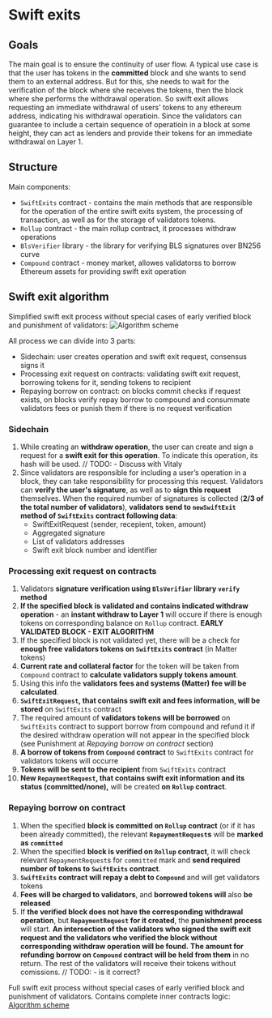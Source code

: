 # Swift exits

## Goals

The main goal is to ensure the continuity of user flow. A typical use case is that the user has tokens in the **committed** block and she wants to send them to an external address. But for this, she needs to wait for the verification of the block where she receives the tokens, then the block where she performs the withdrawal operation. So swift exit allows requesting an immediate withdrawal of users' tokens to any ethereum address, indicating his withdrawal operatioin. Since the validators can guarantee to include a certain sequence of operatioin in a block at some height, they can act as lenders and provide their tokens for an immediate withdrawal on Layer 1.

## Structure

Main components:
- `SwiftExits` contract - contains the main  methods that are responsible for the operation of the entire swift exits system, the processing of transaction, as well as for the storage of validators tokens.
- `Rollup` contract - the main rollup contract, it processes withdraw operations
- `BlsVerifier` library - the library for verifying BLS signatures over BN256 curve
- `Compound` contract - money market, allowes validatorss to borrow Ethereum assets for providing swift exit operation

## Swift exit algorithm

Simplified swift exit process without special cases of early verified block and punishment of validators:
![Algorithm scheme](https://i.imgur.com/FkLM2GN.png)

All process we can divide into 3 parts:
- Sidechain: user creates operation and swift exit request, consensus signs it
- Processing exit request on contracts: validating swift exit request, borrowing tokens for it, sending tokens to recipient
- Repaying borrow on contract: on blocks commit checks if request exists, on blocks verify repay borrow to compound and consummate validators fees or punish them if there is no request verification

### Sidechain

1. While creating an **withdraw operation**, the user can create and sign a request for a **swift exit for this operation**. To indicate this operation, its hash will be used. // TODO: - Discuss with Vitaly
2. Since validators are responsible for including a user’s operation in a block, they can take responsibility for processing this request. Validators can **verify the user's signature**, as well as to **sign this request** themselves. When the required number of signatures is collected (**2/3 of the total number of validators**), **validators send to `newSwiftExit` method of `SwiftExits` contract following data**:
   - SwiftExitRequest (sender, recepient, token, amount)
   - Aggregated signature
   - List of validators addresses
   - Swift exit block number and identifier

### Processing exit request on contracts

1. Validators **signature verification using `BlsVerifier` library `verify` method**
2. **If the specified block is validated and contains indicated withdraw operation** - an **instant withdraw to Layer 1** will occure if there is enough tokens on corresponding balance on `Rollup` contract. **EARLY VALIDATED BLOCK - EXIT ALGORITHM**
3. If the specified block is not validated yet, there will be a check for **enough free validators tokens on `SwiftExits` contract** (in Matter tokens)
4. **Current rate and collateral factor** for the token will be taken from `Compound` contract to **calculate validators supply tokens amount**.
5. Using this info the **validators fees and systems (Matter) fee will be calculated**.
6. **`SwiftExitRequest`, that contains swift exit and fees information, will be stored** on `SwiftExits` contract
7. The required amount of **validators tokens will be borrowed** on `SwiftExits` contract to support borrow from compound and refund it if the desired withdraw operation will not appear in the specified block (see Punishment at *Repaying borrow on contract* section)
8. **A borrow of tokens from `Compound` contract** to `SwiftExits` contract for validators tokens will occurre
9. **Tokens will be sent to the recipient** from `SwiftExits` contract
10. **New `RepaymentRequest`, that contains swift exit information and its status (committed/none),** will be created **on `Rollup` contract**.

### Repaying borrow on contract

1. When the specified **block is committed on `Rollup` contract** (or if it has been already committed), the relevant **`RepaymentRequest`s** will be **marked as `committed`**
2. When the specified **block is verified on `Rollup` contract**, it will check relevant `RepaymentRequest`s for `committed` mark and **send required number of tokens to `SwiftExits` contract**.
3. **`SwiftExits` contract will repay a debt to `Compound`** and will get validators tokens
4. **Fees will be charged to validators**, and **borrowed tokens will** also **be released**
5. If **the verified block does not have the corresponding withdrawal operation**, but **`RepaymentRequest` for it created**, the **punishment process** will start. **An intersection of the validators who signed the swift exit request and the validators who verified the block without corresponding withdraw operation will be found.** **The amount for refunding borrow on `Compound` contract will be held from them** in no return. The rest of the validators will receive their tokens without comissions. // TODO: - is it correct?

Full swift exit process without special cases of early verified block and punishment of validators. Contains complete inner contracts logic:
[Algorithm scheme](https://i.imgur.com/5UDLLGi.png)

<!-- ## Contract creation

The `SwiftExitsEther` and `SwiftExitsErc20` contract constructors include the creation of the `SwiftExitsInternal` contract.
To create a contract, you must specify:
- token contract address (`address(0)` in case of *Ether*)
- contract management address
- address of `Rollup` contract
- address of `BlsVerifier` contract
- address of the contract `owner`

When creating a contract, a token is checked in Governance contract.
Also, the last **verified** block will be received from `Rollup` contract.

The governor of Governance contract will need to specify the address of the created `SwiftExitsInternal` contract in the `Rollup` contract by calling the `addSwiftExits(tokenId, lendingAddress)` method.

## **Validators'** deposit

Validators can supply their *Ether* account directly by calling the `supply(to)` method of `SwiftExitsEther` contract with the value of the desired deposit in *Ether*.
To supply the account in *ERC-20* tokens, it is necessary to call the `supply(amount, to)` method on the corresponding `SwiftExitsErc20` contract.  Value of *Ether* is specified in the transactions' value option field.
The *to* field exists so that the user can supply to the account of another user if desired.

When these methods are executed, the internal method `supplyInternal(amount, to)` of `SwiftExitsInternal` contract, will be called. In this case, *ERC-20* tokens will be received on the contract through the `transferIn(amount)` method.

Next, corresponding records will be created in the mapping of the `SwiftExitsInternal` contract, reflecting the funds supplied to the user's account (by his ethereum address), as well as an increase in the funds available for lending.

## **Validators'** balance

The validator can find out the balance of his account from the validators' supplies mapping at any time, indicating his ethereum address as a key.

## **Validators'** funds withdrawal

The validator can call `requestWithdraw(amount, to)` method to withdraw his funds from his lending account (the validator MUST own this account and have enough funds on it).

In the case of a sufficient amount of non-borrowed funds on the contract, an immediate withdrawal of funds will occur.

Otherwise, a request for a deferred withdrawal of funds will be created.

### Immediate withdrawal

On `SwiftExitsInternal` contract, changes will occur: the change in the user's balance and the amount of funds available for the borrowing will decrease. If the user withdraws the full amount, then his account will be deleted.

### Deferred withdrawal

The available amount of funds will be withdrawn, for a gradual automatic withdrawal of the remaining, a `DefferedWithdrawOrder` will be created. Each time the available funds will be increased, all `DefferedWithdrawOrder`s will spend these funds until all of them are fulfilled.

## Swift exit request

The user can create and sign a request for a swift exit for his withdraw operation. Validators can verify the user's signature, as well as to sign this request themselves. When the required number of signatures is collected (2/3 of the total number of validators), they are aggregated and validated on the contract.

After that, on `Rollup` contract specified recipient balance will be reduced by the operation amount. So after validating the block with this operation, the total amount for it is equal to 0.

Depending on the amount of free funds on the `SwiftExitsInternal` contract, there will be created an Immediate exit request or Deffered exit request.

Thus, the user will borrow the free funds of validators. This debt will be repaid automatically when verification of the specified `Rollup` block containing the operation occurs. The full amount of this operation will be sent from `Rollup` contract to `SwiftExitsInternal` contract to cover costs and accrue validators fees.

### Immediate exit

If there is a sufficient amount of free funds, then an `immediateExit` metod will be called, otherwise a swift exit request (`SwiftExitOrder`) will be created.

`SwiftExitOrder` is tied to the corresponding block and contains information about the amount of funds and a payment recepient.

### Deffered exit

The validator can fulfill `SwiftExitOrder` request by its identifier in the request block through the `supplyOrder(blockNumber, orderId, sendingAmount, validator)` method. Thus, the validator will supply the balance of his account and free contract funds, and as a result, the `immediateExit` method will be called, after which the record of this request will be deleted.

### Transfering process

In the `transferOut(amount, receiver)` method, the specified funds will be transferred from the contract to the specified withdraw destination address.

Fees for each validator and contract holder will be calculated. The fee will be credited upon verification of the specified `Rollup` block.

Also, a deduction of a specified amount of funds from available funds of creditors will occur.

Fees are calculated in the `getCurrentInterestRates()` method, which validators and users can call to determine the need for themselves to participate in the lending process.

## Swift exit fulfillment

Upon verification of the next `Rollup` block, its borrow orders will be deleted, fees charged, and borrowed funds released. This operation is performed from the `Rollup` contract by calling the `newVerifiedBlock (blockNumber)` method.

### Swift exit repayment

Funds will be transferred to the SwiftExits contract through the call of `repayBorrow(amount)` method from the Rollup contract. This call is supposed to be made during verification of the corresponding `Rollup` block. -->

<!-- ## Interest Rate calculations

Utilization ratio: 
`u = totalBorrowed / (totalSupply + totatBorrowed)`

Borrowing Interest Rate:
`BIR = MULTIPLIER * u + BASE_RATE`

Supply Interest Rate:
`SIR = BIR * u * (1 - SPREAD)`

Borrower fee:
`borrowerFee = bir * amount`

Validators fees:
`validatorsFees = borrowerFee * SIR`

Owner (Matter) fee:
`ownerFee = borrowerFee - validatorsFees`

Single validator fee:
`fee = validatorsFees * (validatorsSupplies[validatorId] / totalSupply)` -->

